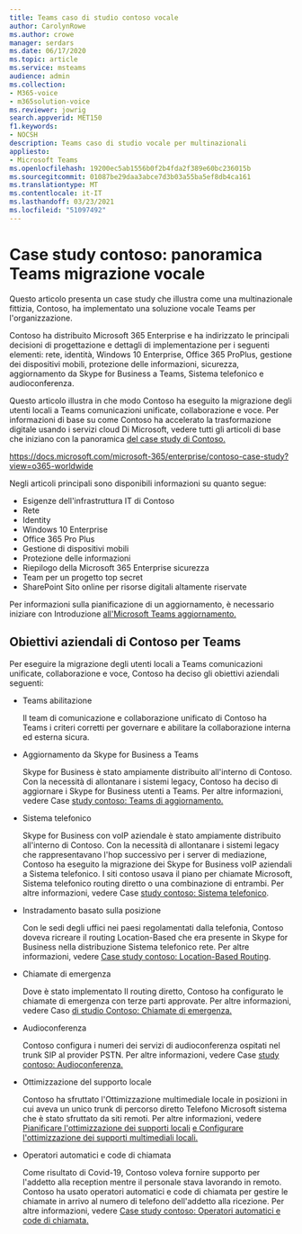 ```yaml
---
title: Teams caso di studio contoso vocale
author: CarolynRowe
ms.author: crowe
manager: serdars
ms.date: 06/17/2020
ms.topic: article
ms.service: msteams
audience: admin
ms.collection:
- M365-voice
- m365solution-voice
ms.reviewer: jowrig
search.appverid: MET150
f1.keywords:
- NOCSH
description: Teams caso di studio vocale per multinazionali
appliesto:
- Microsoft Teams
ms.openlocfilehash: 19200ec5ab1556b0f2b4fda2f389e60bc236015b
ms.sourcegitcommit: 01087be29daa3abce7d3b03a55ba5ef8db4ca161
ms.translationtype: MT
ms.contentlocale: it-IT
ms.lasthandoff: 03/23/2021
ms.locfileid: "51097492"
---
```

# <a name="contoso-case-study-teams-voice-migration-overview"></a>Case study contoso: panoramica Teams migrazione vocale

Questo articolo presenta un case study che illustra come una multinazionale fittizia, Contoso, ha implementato una soluzione vocale Teams per l'organizzazione.

Contoso ha distribuito Microsoft 365 Enterprise e ha indirizzato le principali decisioni di progettazione e dettagli di implementazione per i seguenti elementi: rete, identità, Windows 10 Enterprise, Office 365 ProPlus, gestione dei dispositivi mobili, protezione delle informazioni, sicurezza, aggiornamento da Skype for Business a Teams, Sistema telefonico e audioconferenza.  

Questo articolo illustra in che modo Contoso ha eseguito la migrazione degli utenti locali a Teams comunicazioni unificate, collaborazione e voce. Per informazioni di base su come Contoso ha accelerato la trasformazione digitale usando i servizi cloud Di Microsoft, vedere tutti gli articoli di base che iniziano con la panoramica [del case study di Contoso.](/microsoft-365/enterprise/contoso-case-study?view=o365-worldwide)

https://docs.microsoft.com/microsoft-365/enterprise/contoso-case-study?view=o365-worldwide 

Negli articoli principali sono disponibili informazioni su quanto segue:  

- Esigenze dell'infrastruttura IT di Contoso
- Rete
- Identity
- Windows 10 Enterprise
- Office 365 Pro Plus
- Gestione di dispositivi mobili
- Protezione delle informazioni
- Riepilogo della Microsoft 365 Enterprise sicurezza
- Team per un progetto top secret
- SharePoint Sito online per risorse digitali altamente riservate

Per informazioni sulla pianificazione di un aggiornamento, è necessario iniziare con Introduzione [all'Microsoft Teams aggiornamento.](upgrade-start-here.md)

## <a name="contoso-business-goals-for-teams"></a>Obiettivi aziendali di Contoso per Teams

Per eseguire la migrazione degli utenti locali a Teams comunicazioni unificate, collaborazione e voce, Contoso ha deciso gli obiettivi aziendali seguenti:

- Teams abilitazione 

  Il team di comunicazione e collaborazione unificato di Contoso ha Teams i criteri corretti per governare e abilitare la collaborazione interna ed esterna sicura. 

- Aggiornamento da Skype for Business a Teams 

  Skype for Business è stato ampiamente distribuito all'interno di Contoso. Con la necessità di allontanare i sistemi legacy, Contoso ha deciso di aggiornare i Skype for Business utenti a Teams. Per altre informazioni, vedere Case [study contoso: Teams di aggiornamento.](voice-case-study-migration-plan.md)

- Sistema telefonico  

  Skype for Business con voIP aziendale è stato ampiamente distribuito all'interno di Contoso. Con la necessità di allontanare i sistemi legacy che rappresentavano l'hop successivo per i server di mediazione, Contoso ha eseguito la migrazione dei Skype for Business voIP aziendali a Sistema telefonico. I siti contoso usava il piano per chiamate Microsoft, Sistema telefonico routing diretto o una combinazione di entrambi. Per altre informazioni, vedere Case [study contoso: Sistema telefonico](voice-case-study-phone-system.md).

- Instradamento basato sulla posizione 

  Con le sedi degli uffici nei paesi regolamentati dalla telefonia, Contoso doveva ricreare il routing Location-Based che era presente in Skype for Business nella distribuzione Sistema telefonico rete. Per altre informazioni, vedere [Case study contoso: Location-Based Routing](voice-case-study-location-based-routing.md).

- Chiamate di emergenza 

  Dove è stato implementato Il routing diretto, Contoso ha configurato le chiamate di emergenza con terze parti approvate. Per altre informazioni, vedere Caso [di studio Contoso: Chiamate di emergenza.](voice-case-study-emergency-calling.md)

- Audioconferenza 

  Contoso configura i numeri dei servizi di audioconferenza ospitati nel trunk SIP al provider PSTN. Per altre informazioni, vedere Case [study contoso: Audioconferenza.](voice-case-study-audio-conferencing.md) 

- Ottimizzazione del supporto locale 

  Contoso ha sfruttato l'Ottimizzazione multimediale locale in posizioni in cui aveva un unico trunk di percorso diretto Telefono Microsoft sistema che è stato sfruttato da siti remoti. Per altre informazioni, vedere [Pianificare l'ottimizzazione dei supporti locali](direct-routing-media-optimization.md) [e Configurare l'ottimizzazione dei supporti multimediali locali.](direct-routing-media-optimization-configure.md)

- Operatori automatici e code di chiamata

  Come risultato di Covid-19, Contoso voleva fornire supporto per l'addetto alla reception mentre il personale stava lavorando in remoto. Contoso ha usato operatori automatici e code di chiamata per gestire le chiamate in arrivo al numero di telefono dell'addetto alla ricezione. Per altre informazioni, vedere [Case study contoso: Operatori automatici e code di chiamata.](voice-case-study-call-queues.md)